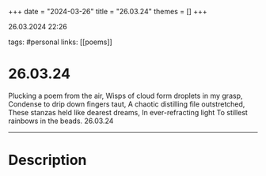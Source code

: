 +++
date = "2024-03-26"
title = "26.03.24"
themes = []
+++

26.03.2024 22:26

tags: #personal
links: [[poems]]

# 26.03.24

Plucking a poem from the air,
Wisps of cloud form droplets in my grasp,
Condense to drip down fingers taut,
A chaotic distilling file outstretched,
These stanzas held like dearest dreams,
In ever-refracting light
To stillest rainbows in the beads.
26.03.24

---

# Description

